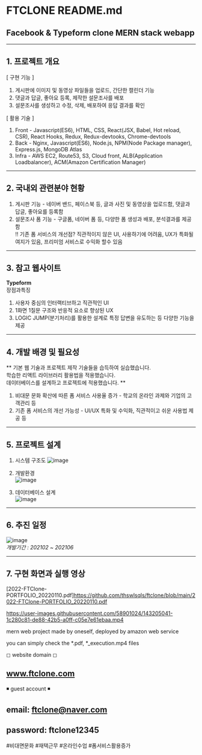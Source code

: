 # FTCLONE README.md 
## Facebook & Typeform clone MERN stack webapp

-----------------------------------------------
__1. 프로젝트 개요__
-----------------------------------------------  
[ 구현 기능 ]  
1) 게시판에 이미지 및 동영상 파일들을 업로드, 간단한 캘린더 기능
2) 댓글과 답글, 좋아요 등록, 제작한 설문조사를 배포
3) 설문조사를 생성하고 수정, 삭제, 배포하여 응답 결과를 확인

[ 활용 기술 ]  
1) Front - Javascript(ES6), HTML, CSS, React(JSX, Babel, Hot reload, CSR), React Hooks, Redux, Redux-devtooks, Chrome-devtools  
2) Back - Nginx, Javascript(ES6), Node.js, NPM(Node Package manager), Express.js, MongoDB Atlas  
3) Infra - AWS EC2, Route53, S3, Cloud front, ALB(Application Loadbalancer), ACM(Amazon Certification Manager)

-----------------------------------------------
__2. 국내외 관련분야 현황__  
-----------------------------------------------  
1) 게시판 기능 - 네이버 밴드, 페이스북 등, 글과 사진 및 동영상을 업로드함, 댓글과 답글, 좋아요를 등록함  
2) 설문조사 폼 기능 - 구글폼, 네이버 폼 등, 다양한 폼 생성과 배포, 분석결과를 제공함  
!! 기존 폼 서비스의 개선점? 직관적이지 않은 UI, 사용하기에 어려움, UX가 특화될 여지가 있음, 프리미엄 서비스로 수익화 할수 있음  

-----------------------------------------------
__3. 참고 웹사이트__  
-----------------------------------------------  
__Typeform__  
장점과특징 
1) 사용자 중심의 인터랙티브하고 직관적인 UI  
2) 1화면 1질문 구조와 반응적 요소로 향상된 UX  
3) LOGIC JUMP(분기처리)를 활용한 설계로 특정 답변을 유도하는 등 다양한 기능을 제공 

-----------------------------------------------  
__4. 개발 배경 및 필요성__  
-----------------------------------------------  
** 기본 웹 기술과 프로젝트 제작 기술들을 습득하여 실습했습니다.  
학습한 리액트 라이브러리 활용법을 적용했습니다.   
데이터베이스를 설계하고 프로젝트에 적용했습니다. **  

1) 비대문 문화 확산에 따른 폼 서비스 사용율 증가 - 학교의 온라인 과제와 기업의 고객관리 등  
2) 기존 폼 서비스의 개선 가능성 - UI/UX 특화 및 수익화, 직관적이고 쉬운 사용법 제공 등  

-----------------------------------------------  
__5. 프로젝트 설계__  
-----------------------------------------------  
1) 시스템 구조도
![image](https://user-images.githubusercontent.com/58901024/143247771-feb43aad-51c5-447e-8f38-9aa2cff0389c.png)  

2) 개발환경  
![image](https://user-images.githubusercontent.com/58901024/143248017-7fef707d-cd05-4ba3-8c4a-6a500093a1be.png)  

3) 데이터베이스 설계  
![image](https://user-images.githubusercontent.com/58901024/143248158-deef4b2f-cfd2-47f7-bf73-32106e20f05d.png)  

----------------------------------------------- 
__6. 추진 일정__  
-----------------------------------------------  
![image](https://user-images.githubusercontent.com/58901024/143248417-862c5b53-461a-4b88-8390-8ab429581c1c.png)  
_개발기간 : 202102 ~ 202106_  

-----------------------------------------------  
__7. 구현 화면과 실행 영상__  
-----------------------------------------------

[2022-FTClone-PORTFOLIO_20220110.pdf]https://github.com/thswlsqls/ftclone/blob/main/2022-FTClone-PORTFOLIO_20220110.pdf 

https://user-images.githubusercontent.com/58901024/143205041-1c280c81-de88-42b5-a0ff-c05e7e61ebaa.mp4

mern web project made by oneself, deployed by amazon web service  

you can simply check the *.pdf, *_execution.mp4 files  

◻ website domain ◻    
## www.ftclone.com  

◾ guest account ◾  

## email: ftclone@naver.com 
## password: ftclone12345  

#비대면문화 #재택근무 #온라인수업 #폼서비스활용증가  


